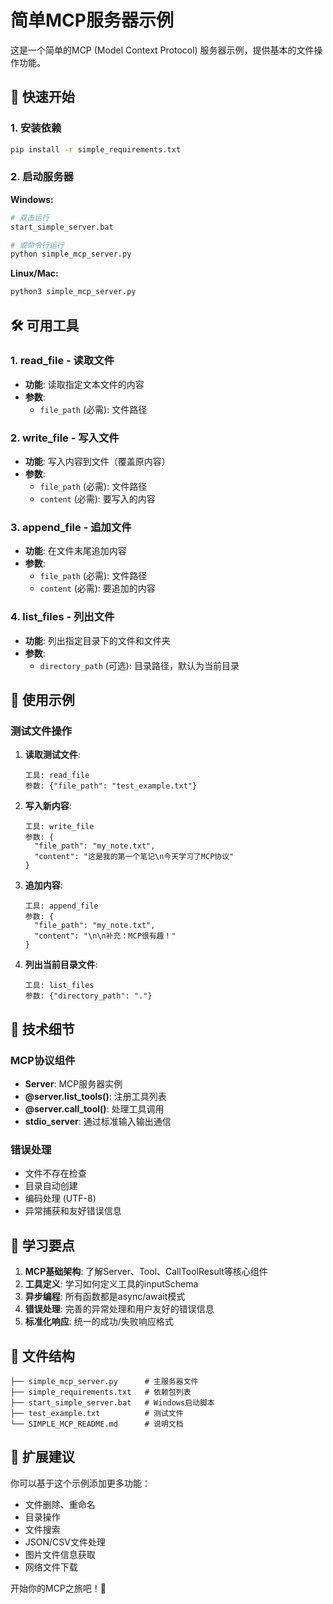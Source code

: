 # 简单MCP服务器示例

这是一个简单的MCP (Model Context Protocol) 服务器示例，提供基本的文件操作功能。

## 🚀 快速开始

### 1. 安装依赖
```bash
pip install -r simple_requirements.txt
```

### 2. 启动服务器

**Windows:**
```bash
# 双击运行
start_simple_server.bat

# 或命令行运行
python simple_mcp_server.py
```

**Linux/Mac:**
```bash
python3 simple_mcp_server.py
```

## 🛠️ 可用工具

### 1. read_file - 读取文件
- **功能**: 读取指定文本文件的内容
- **参数**: 
  - `file_path` (必需): 文件路径

### 2. write_file - 写入文件
- **功能**: 写入内容到文件（覆盖原内容）
- **参数**: 
  - `file_path` (必需): 文件路径
  - `content` (必需): 要写入的内容

### 3. append_file - 追加文件
- **功能**: 在文件末尾追加内容
- **参数**: 
  - `file_path` (必需): 文件路径
  - `content` (必需): 要追加的内容

### 4. list_files - 列出文件
- **功能**: 列出指定目录下的文件和文件夹
- **参数**: 
  - `directory_path` (可选): 目录路径，默认为当前目录

## 📝 使用示例

### 测试文件操作

1. **读取测试文件**:
   ```
   工具: read_file
   参数: {"file_path": "test_example.txt"}
   ```

2. **写入新内容**:
   ```
   工具: write_file
   参数: {
     "file_path": "my_note.txt",
     "content": "这是我的第一个笔记\n今天学习了MCP协议"
   }
   ```

3. **追加内容**:
   ```
   工具: append_file
   参数: {
     "file_path": "my_note.txt",
     "content": "\n\n补充：MCP很有趣！"
   }
   ```

4. **列出当前目录文件**:
   ```
   工具: list_files
   参数: {"directory_path": "."}
   ```

## 🔧 技术细节

### MCP协议组件
- **Server**: MCP服务器实例
- **@server.list_tools()**: 注册工具列表
- **@server.call_tool()**: 处理工具调用
- **stdio_server**: 通过标准输入输出通信

### 错误处理
- 文件不存在检查
- 目录自动创建
- 编码处理 (UTF-8)
- 异常捕获和友好错误信息

## 🎯 学习要点

1. **MCP基础架构**: 了解Server、Tool、CallToolResult等核心组件
2. **工具定义**: 学习如何定义工具的inputSchema
3. **异步编程**: 所有函数都是async/await模式
4. **错误处理**: 完善的异常处理和用户友好的错误信息
5. **标准化响应**: 统一的成功/失败响应格式

## 📁 文件结构
```
├── simple_mcp_server.py      # 主服务器文件
├── simple_requirements.txt   # 依赖包列表
├── start_simple_server.bat   # Windows启动脚本
├── test_example.txt          # 测试文件
└── SIMPLE_MCP_README.md      # 说明文档
```

## 🔄 扩展建议

你可以基于这个示例添加更多功能：
- 文件删除、重命名
- 目录操作
- 文件搜索
- JSON/CSV文件处理
- 图片文件信息获取
- 网络文件下载

开始你的MCP之旅吧！🎉